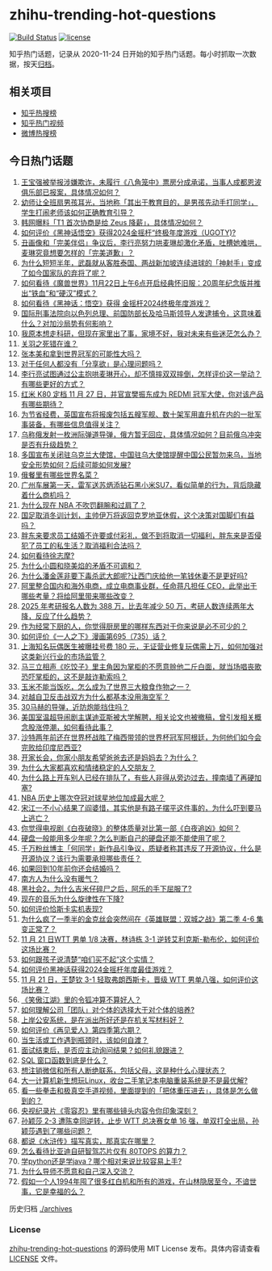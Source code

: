 # zhihu-trending-hot-questions

[![Build Status](https://github.com/justjavac/zhihu-trending-hot-questions/workflows/ci/badge.svg?branch=master)](https://github.com/justjavac/zhihu-trending-hot-questions/actions)
[![license](https://img.shields.io/github/license/justjavac/zhihu-trending-hot-questions)](https://github.com/justjavac/zhihu-trending-hot-questions/blob/master/LICENSE)

知乎热门话题，记录从 2020-11-24
日开始的知乎热门话题。每小时抓取一次数据，按天[归档](./archives)。

## 相关项目

- [知乎热搜榜](https://github.com/justjavac/zhihu-trending-top-search)
- [知乎热门视频](https://github.com/justjavac/zhihu-trending-hot-video)
- [微博热搜榜](https://github.com/justjavac/weibo-trending-hot-search)

## 今日热门话题

<!-- BEGIN -->
<!-- 最后更新时间 Fri Nov 22 2024 10:16:15 GMT+0800 (China Standard Time) -->

1. [王宝强被举报涉嫌欺诈，未履行《八角笼中》票房分成承诺，当事人成都恩波俱乐部已报案，具体情况如何？](https://www.zhihu.com/question/4755690514)
1. [幼师让全班扇男孩耳光，当地称「其出于教育目的，是男孩先动手打同学」，学生打闹老师该如何正确教育引导？](https://www.zhihu.com/question/4641645167)
1. [韩网曝料「T1 首次协商是给 Zeus 降薪」，具体情况如何？](https://www.zhihu.com/question/4724634328)
1. [如何评价《黑神话悟空》获得2024金摇杆“终极年度游戏（UGOTY)?](https://www.zhihu.com/question/4713951227)
1. [丑画像和「完美伴侣」争议后，李行亮努力哄麦琳却激化矛盾，吐槽她难哄，麦琳究竟想要怎样的「完美道歉」？](https://www.zhihu.com/question/4738035686)
1. [为什么短短半年，武磊就从客胜泰国、两战新加坡连续进球的「神射手」变成了如今国家队的弃将了呢？](https://www.zhihu.com/question/4715492866)
1. [如何看待《魔兽世界》11月22日上午6点开启经典怀旧服：20周年纪念版并推出“铁血”和“硬汉”模式？](https://www.zhihu.com/question/4650303460)
1. [如何看待《黑神话：悟空》获得 金摇杆2024终极年度游戏？](https://www.zhihu.com/question/4783612725)
1. [国际刑事法院向以色列总理、前国防部长及哈马斯领导人发逮捕令，这意味着什么？对加沙局势有何影响？](https://www.zhihu.com/question/4766591563)
1. [我原本想走科研，但现在家里出了事，家境不好，我对未来有些迷茫怎么办？](https://www.zhihu.com/question/4151901468)
1. [关羽之死错在谁？](https://www.zhihu.com/question/582039913)
1. [张本美和拿到世界冠军的可能性大吗？](https://www.zhihu.com/question/664800272)
1. [对于任何人都没有「分享欲」是心理问题吗？](https://www.zhihu.com/question/4632655447)
1. [李行亮试图通过公主抱哄麦琳开心，却不慎摔双双摔倒，怎样评价这一举动？有哪些更好的方式？](https://www.zhihu.com/question/4736463271)
1. [红米 K80 定档 11 月 27 日，并官宣樊振东成为 REDMI 冠军大使，你对该产品有哪些期待？](https://www.zhihu.com/question/4722206728)
1. [为节省经费，英国宣布将报废包括五艘军舰、数十架军用直升机在内的一批军事装备，有哪些信息值得关注？](https://www.zhihu.com/question/4713468940)
1. [乌称俄发射一枚洲际弹道导弹，俄方暂无回应，具体情况如何？目前俄乌冲突是否有升级趋势？](https://www.zhihu.com/question/4746063108)
1. [多国宣布关闭驻乌克兰大使馆，中国驻乌大使馆提醒中国公民暂勿来乌，当地安全形势如何？后续可能如何发展?](https://www.zhihu.com/question/4716173600)
1. [俄餐里有哪些世界名菜？](https://www.zhihu.com/question/373197163)
1. [广州车展第一天，雷军送苏炳添钻石黑小米SU7，看似简单的行为，背后隐藏着什么商机吗？](https://www.zhihu.com/question/4301105577)
1. [为什么现在 NBA 不吹罚翻腕和过肩了？](https://www.zhihu.com/question/290885976)
1. [国足取消冬训计划，主帅伊万将返回克罗地亚休假，这个决策对国脚们有益吗？](https://www.zhihu.com/question/4671026505)
1. [胖东来要求员工结婚不许要或付彩礼，做不到将取消一切福利，胖东来是否侵犯了员工的私生活？取消福利合法吗？](https://www.zhihu.com/question/4733480897)
1. [如何看待徐志摩?](https://www.zhihu.com/question/342641590)
1. [为什么小圆和晓美焰的矛盾不可调和？](https://www.zhihu.com/question/334943627)
1. [为什么潘金莲非要下毒杀武大郎呢?让西门庆给他一笔钱休妻不是更好吗?](https://www.zhihu.com/question/3794754751)
1. [阿里整合国内和海外电商，成立电商事业群，任命蒋凡担任 CEO，此举出于哪些考量？将给阿里带来哪些改变？](https://www.zhihu.com/question/4756298571)
1. [2025 年考研报名人数为 388 万，比去年减少 50 万，考研人数连续两年大降，反应了什么趋势？](https://www.zhihu.com/question/4736912829)
1. [作为经常下厨的人，你觉得厨房里的哪样东西对于你来说是必不可少的？](https://www.zhihu.com/question/3462760195)
1. [如何评价《一人之下》漫画第695（735）话？](https://www.zhihu.com/question/4757730041)
1. [上海知名玩偶医生被曝挂号费 180 元，无证营业修复玩偶需上万，如何加强对这类新兴行业的市场监管？](https://www.zhihu.com/question/4660800293)
1. [马三立相声《吃饺子》里主角因为掌柜的不愿意赊他二斤白面，就当场唱丧歌恐吓掌柜的，这不是敲诈勒索吗？](https://www.zhihu.com/question/4696271147)
1. [玉米不能当饭吃，怎么成为了世界三大粮食作物之一？](https://www.zhihu.com/question/337913080)
1. [对越自卫反击战双方为什么都基本没用海空军？](https://www.zhihu.com/question/674148334)
1. [30马赫的导弹，近防炮能挡住吗？](https://www.zhihu.com/question/705027102)
1. [美国室温超导闹剧主谋迪亚斯被大学解聘，相关论文也被撤稿，曾引发相关概念股涨停潮，如何看待此事？](https://www.zhihu.com/question/4715002656)
1. [沙特两年前还在世界杯战胜了梅西带领的世界杯冠军阿根廷，为何他们如今会完败给印度尼西亚?](https://www.zhihu.com/question/4627102837)
1. [开家长会，你家小朋友希望爸爸去还是妈妈去？为什么？](https://www.zhihu.com/question/4549353973)
1. [为什么大家都喜欢和情绪稳定的人交朋友？](https://www.zhihu.com/question/4688359300)
1. [为什么路上开车别人已经在排队了，有些人非得从旁边过去，撞南墙了再硬加塞?](https://www.zhihu.com/question/659445743)
1. [NBA 历史上哪次夺冠对球星地位加成最大呢？](https://www.zhihu.com/question/787874837)
1. [宋江一不小心结果了阎婆惜，其实他是有路子摆平这件事的，为什么吓到要马上逃亡？](https://www.zhihu.com/question/663197298)
1. [你觉得电视剧《白夜破晓》的整体质量对比第一部《白夜追凶》如何？](https://www.zhihu.com/question/4660888860)
1. [硬盘一般能用多少年呢？怎么判断自己的硬盘还能不能使用了呢？](https://www.zhihu.com/question/2635814633)
1. [千万粉丝博主「何同学」新作品引争议，质疑者称其违反了开源协议，什么是开源协议？该行为需要承担哪些责任？](https://www.zhihu.com/question/4662784929)
1. [如果回到10年前你还会结婚吗？](https://www.zhihu.com/question/3584297582)
1. [南方人为什么没有暖气？](https://www.zhihu.com/question/635354457)
1. [黑社会2，为什么吉米仔碎尸之后，阿乐的手下屈服了?](https://www.zhihu.com/question/4678711414)
1. [现在的音乐为什么旋律性在下降?](https://www.zhihu.com/question/391234025)
1. [如何评价恰斯卡实机表现?](https://www.zhihu.com/question/801638997)
1. [为什么疯了一季半的金克丝会突然间在《英雄联盟：双城之战》第二季 4-6 集变正常了？](https://www.zhihu.com/question/4496179110)
1. [11 月 21 日WTT 男单 1/8 决赛，林诗栋 3-1 逆转艾利克斯-勒布伦，如何评价这场比赛？](https://www.zhihu.com/question/4752049037)
1. [如何跟孩子说清楚“咱们买不起”这个实情？](https://www.zhihu.com/question/665451884)
1. [如何评价黑神话获得2024金摇杆年度最佳游戏？](https://www.zhihu.com/question/4783557412)
1. [11 月 21 日，王楚钦 3-1 轻取弗朗西斯卡，晋级 WTT 男单八强，如何评价这场比赛？](https://www.zhihu.com/question/4751947724)
1. [《笑傲江湖》里的令狐冲算不算好人？](https://www.zhihu.com/question/420055434)
1. [如何理解公司「团队」对个体的选择大于对个体的培养?](https://www.zhihu.com/question/4077677388)
1. [上岸公安系统，是在派出所好还是在机关写材料好？](https://www.zhihu.com/question/666407916)
1. [如何评价《再见爱人》第四季第六期？](https://www.zhihu.com/question/4728103774)
1. [当生活或工作遇到瓶颈时，该如何自渡？](https://www.zhihu.com/question/4554467455)
1. [面试结束后，是否应主动询问结果？如何礼貌跟进？](https://www.zhihu.com/question/668860789)
1. [SQL 窗口函数到底是什么？](https://www.zhihu.com/question/563905239)
1. [想注销微信和所有人断绝联系，包括父母，这是种什么心理状态？](https://www.zhihu.com/question/4090103961)
1. [大一计算机新生想玩Linux，收台二手笔记本电脑重装系统是不是最优解?](https://www.zhihu.com/question/4318706626)
1. [看一些拳击和极真空手道视频，里面提到的「把体重压进去」，具体是怎么做到的？](https://www.zhihu.com/question/4392256170)
1. [央视纪录片《零容忍》里有哪些镜头内容令你印象深刻？](https://www.zhihu.com/question/512138599)
1. [孙颖莎 2-3 遭陈幸同逆转，止步 WTT 总决赛女单 16 强，单双打全出局，孙颖莎遇到了哪些问题？](https://www.zhihu.com/question/4732622344)
1. [都说《水浒传》描写真实，那真实在哪里？](https://www.zhihu.com/question/4663498394)
1. [怎么看待比亚迪自研智驾芯片仅有 80TOPS 的算力？](https://www.zhihu.com/question/4661663030)
1. [学python还是学java？哪个相对来说比较容易上手?](https://www.zhihu.com/question/4340636129)
1. [为什么导师不愿意和自己深入交流？](https://www.zhihu.com/question/585554935)
1. [假如一个人1994年囤了很多红白机和所有的游戏，在山林隐居至今，不谙世事，它是幸福的么？](https://www.zhihu.com/question/4344300633)

<!-- END -->

历史归档 [./archives](./archives)

### License

[zhihu-trending-hot-questions](https://github.com/justjavac/zhihu-trending-hot-questions)
的源码使用 MIT License 发布。具体内容请查看 [LICENSE](./LICENSE) 文件。
